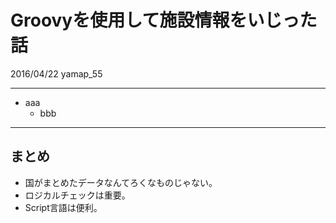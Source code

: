 # Groovyを使用して施設情報をいじった話

2016/04/22 yamap_55

---

- aaa
    - bbb

---
## まとめ
- 国がまとめたデータなんてろくなものじゃない。
- ロジカルチェックは重要。
- Script言語は便利。

